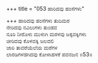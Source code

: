 +++
title = "053 ಹಾರಿದವು ಹಂಸೆಗಳು"

+++
ಹಾರಿದವು ಹಂಸೆಗಳು ತುದಿಮರ  
ನೇರಿದವು ನವಿಲುಗಳು ತುಂಡವ  
ನೂರಿ ನೀರೊಳು ಮುಳುಗಿ ಮರಳವು ಜಕ್ಕವಕ್ಕಿಗಳು   
ಚೀರಿದವು ಕೊಳವಕ್ಕಿ ಜಲದಲಿ  
ಜಾರಿ ತಾವರೆಯೆಲೆಯ ಮರೆಗಳ  
ಲಾರಡಿಗಳಡಗಿದವು ಕೋಳಾಹಳಕೆ ಪವನಜನ      ॥53॥